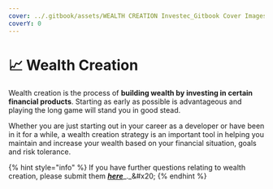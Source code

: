 ```yaml
---
cover: ../.gitbook/assets/WEALTH CREATION Investec_Gitbook Cover Images_V4-09.png
coverY: 0
---
```


# 📈 Wealth Creation

Wealth creation is the process of **building wealth by investing in certain financial products**. Starting as early as possible is advantageous and playing the long game will stand you in good stead.&#x20;

Whether you are just starting out in your career as a developer or have been in it for a while, a wealth creation strategy is an important tool in helping you maintain and increase your wealth based on your financial situation, goals and risk tolerance.   &#x20;

{% hint style="info" %}
If you have further questions relating to wealth creation, please submit them [_**here**_](https://8malmkzgvs8.typeform.com/to/oLVWxa8r?)_._&#x20;
{% endhint %}
